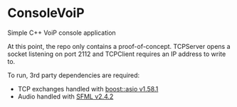 # ConsoleVoiP
Simple C++ VoiP console application

At this point, the repo only contains a proof-of-concept. TCPServer opens a socket listening on port 2112 and TCPClient requires an IP address to write to. 

To run, 3rd party dependencies are required:

* TCP exchanges handled with [boost::asio v1.58.1](https://www.boost.org/users/download/)
* Audio handled with [SFML v2.4.2](https://www.sfml-dev.org/download/sfml/2.4.2/) 
